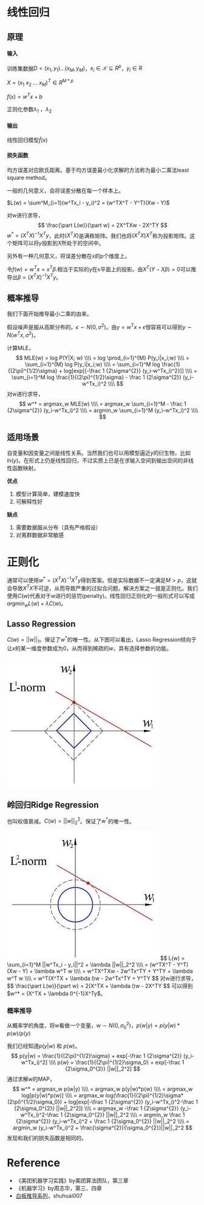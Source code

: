 # 线性回归

## 原理

#### 输入

训练集数据$D = {(x_1,y_1) ... (x_M,y_M)}$，$x_i \in \mathcal{X} \subseteq R^p$，$y_i \in  R$

$X = (x_1\ x_2\ ...\ x_M)^T \in R^{M*p}$

$f(x) = w^Tx+b$

正则化参数$\lambda_1$ ，$\lambda_2$

#### 输出

线性回归模型$\hat f(x)$

#### 损失函数

均方误差对应欧氏距离。基于均方误差最小化求解的方法称为最小二乘法least square method。

一般的几何意义，会将误差分散在每一个样本上。

$L(w) = \sum^M_{i=1}(w^Tx_i - y_i)^2 = (w^TX^T - Y^T)(Xw - Y)$

对w进行求导，
$$
\frac{\part L(w)}{\part w} = 2X^TXw - 2X^TY
$$
$w^* = (X^TX)^{-1}X^Ty$，此时$(X^TX)$是满秩矩阵。我们也将$(X^TX)X^{T}$称为投影矩阵。这个矩阵可以将$y$投影到$X$所处于的空间中。

另外有一种几何意义，将误差分散在x的p个维度上。

令$f(w) = w^Tx = x^T\beta$.相当于实际的y在x平面上的投影。由$X^T(Y - X\beta) = 0$可以推导出$\beta = (X^TX)^{-1}X^Ty$。

## 概率推导

我们下面开始推导最小二乘的由来。

假设噪声是服从高斯分布的。$\epsilon \sim N(0, \sigma^2)$。由$y = w^Tx + \epsilon$很容易可以得到$y \sim N(w^Tx, \sigma^2)$。

计算MLE，
$$
MLE(w) = log P(Y|X; w) \\\\
= log \prod_{i=1}^{M} P(y_i|x_i;w) \\\\
= \sum_{i=1}^{M} log P(y_i|x_i;w) \\\\
= \sum_{i=1}^M log \frac{1}{(2\pi)^{1/2}\sigma} + log[exp[{-\frac 1 {2\sigma^{2}} (y_i-w^Tx_i)^2}]] \\\\
= \sum_{i=1}^M log \frac{1}{(2\pi)^{1/2}\sigma} - \frac 1 {2\sigma^{2}} (y_i-w^Tx_i)^2 \\\\
$$
对w进行求导，
$$
w^* = argmax_w MLE(w) \\\\
= argmax_w \sum_{i=1}^M - \frac 1 {2\sigma^{2}} (y_i-w^Tx_i)^2 \\\\
= argmin_w \sum_{i=1}^M (y_i-w^Tx_i)^2 \\\\
$$

## 适用场景

自变量和因变量之间是线性关系。当然我们也可以用模型逼近$y$的衍生物，比如$ln(y)$。在形式上仍是线性回归，不过实质上已是在求输入空间到输出空间的非线性函数映射。

**优点**

1. 模型计算简单，建模速度快
2. 可解释性好

**缺点**

1. 需要数据服从分布（具有严格假设）
2. 对离群数据非常敏感



# 正则化

通常可以使用$w^* = (X^TX)^{-1}X^Ty$得到答案。但是实际数据不一定满足$M>p$，这就会导致$X^TX$不可逆，从而导致严重的过拟合问题。解决方案之一就是正则化。我们使用$C(w)$代表对于$w$进行的惩罚(penalty)。线性回归正则化的一般形式可以写成$argmin_w L(w) + \lambda C(w)$。

## Lasso Regression

$C(w) = ||w||_1$。保证了$w^*$的唯一性。从下图可以看出，Lasso Regression倾向于让$x$的某一维度参数成为0，从而得到稀疏的$w$，具有选择参数的功能。

<img src="./pics/lasso.jpg">



## 岭回归Ridge Regression

也叫权值衰减。$C(w) = ||w||_2^2$。保证了$w^*$的唯一性。

<img src="./pics/ridge.jpg">
$$
L(w) = \sum_{i=1}^M ||w^Tx_i - y_i||^2 + \lambda ||w||_2^2 \\\\
= (w^TX^T - Y^T)(Xw - Y) + \lambda w^T w \\\\
= w^TX^TXw - 2w^Tx^TY + Y^TY + \lambda w^T w \\\\
= w^T(X^TX + \lambda I)w - 2w^Tx^TY + Y^TY
$$
对w进行求导，
$$
\frac{\part L(w)}{\part w} = 2(X^TX + \lambda I)w - 2X^TY
$$
可以得到$w^* = (X^TX + \lambda I)^{-1}X^Ty$。

### 概率推导

从概率学的角度，将w看做一个变量，$w \sim N(0, \sigma_0^2)$，$p(w|y) = p(y|w) * p(w)/ p(y)$

我们已经知道$p(y|w)$ 和 $p(w)$。
$$
p(y|w) = \frac{1}{(2\pi)^{1/2}\sigma} + exp[-\frac 1 {2\sigma^{2}} (y_i-w^Tx_i)^2] \\\\
p(w) = \frac{1}{(2\pi)^{1/2}\sigma_0} + exp[-\frac 1 {2\sigma_0^{2}} ||w||_2^2]
$$
通过求解w的MAP，
$$
w^* = argmax_w p(w|y) \\\\
= argmax_w p(y|w)*p(w) \\\\
= argmax_w log[p(y|w)*p(w)] \\\\
= argmax_w log(\frac{1}{(2\pi)^{1/2}\sigma*(2\pi)^{1/2}\sigma_0}) + log[exp[-\frac 1 {2\sigma^{2}} (y_i-w^Tx_i)^2-\frac 1 {2\sigma_0^{2}} ||w||_2^2]] \\\\
= argmax_w -\frac 1 {2\sigma^{2}} (y_i-w^Tx_i)^2-\frac 1 {2\sigma_0^{2}} ||w||_2^2 \\\\
= argmin_w \frac 1 {2\sigma^{2}} (y_i-w^Tx_i)^2 + \frac 1 {2\sigma_0^{2}} ||w||_2^2 \\\\
= argmin_w (y_i-w^Tx_i)^2 + \frac{\sigma^{2}}{\sigma_0^{2}}||w||_2^2
$$
发现和我们的损失函数是相同的。







# Reference

- 《美团机器学习实践》by美团算法团队，第三章
- 《机器学习》by周志华，第三、四章
- [白板推导系列](https://github.com/shuhuai007/Machine-Learning-Session)，shuhuai007